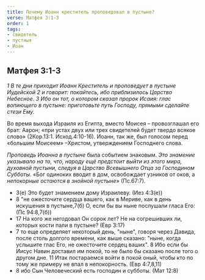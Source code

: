 ```yaml
---
title: Почему Иоанн креститель проповедовал в пустыне?
verse: Матфея 3:1-3
order: 1
tags: 
- свидетель
- пустныя
- Иоан
---
```


## Матфея 3:1-3

*1 В те дни приходит Иоанн Креститель и проповедует в пустыне Иудейской 2 и говорит: покайтесь, ибо приблизилось Царство Небесное. 3 Ибо он тот, о котором сказал пророк Исаия: глас вопиющего в пустыне: приготовьте путь Господу, прямыми сделайте стези Ему.*

Во время выхода Израиля из Египта, вместо Моисея – провозглашал его брат: Аарон; «при устах двух или трех свидетелей будет твердо всякое слово» (2Кор.13:1. Исход.4:10-16).  Иоанн, так же, был голосом перед «большим Моисеем» –Христом, утверждением Господнего слова.

*Проповедь Иоанна в пустыне* была событием знаковым. *Это знамение указывало на то, что, народу ещё предстоит выйти из этого мира, духовной пустыни, следуя в Царство Всевышнего Отца за Господином Субботы*. «Бог одиноких вводит в дом, освобождает узников от оков, а *непокорные остаются в знойной пустыне*» (Пс.67:7).

- 3(е) Это будет знамением дому Израилеву. (Иез 4:3(е))
- 8 "не ожесточите сердца вашего, как в Мериве, как в день искушения в пустыне,7(б) О, если бы вы ныне послушали гласа Его: (Пс 94:8,7(б))
- 17 На кого же негодовал Он сорок лет? Не на согрешивших ли, которых кости пали в пустыне? (Евр 3:17)
- 7 то еще определяет некоторый день, "ныне", говоря через Давида, после столь долгого времени, как выше сказано: "ныне, когда услышите глас Его, не ожесточите сердец ваших". 8 Ибо если бы Иисус Навин доставил им покой, то не было бы сказано после того о другом дне. 11 Итак постараемся войти в покой оный, чтобы кто по тому же примеру не впал в непокорность. (Евр 4:7,8,11)
- 8 ибо Сын Человеческий есть господин и субботы. (Мат 12:8)